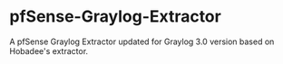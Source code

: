# pfSense-Graylog-Extractor
A pfSense Graylog Extractor updated for Graylog 3.0 version based on Hobadee's extractor.
